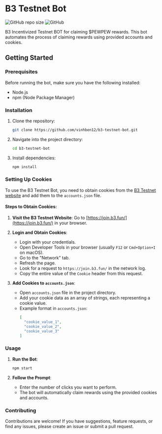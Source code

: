 # B3 Testnet Bot

![GitHub repo size](https://img.shields.io/github/repo-size/dante4rt/b3-testnet-bot)
![GitHub](https://img.shields.io/github/license/dante4rt/b3-testnet-bot)

B3 Incentivized Testnet BOT for claiming $PEWPEW rewards. This bot automates the process of claiming rewards using provided accounts and cookies.

## Getting Started

### Prerequisites

Before running the bot, make sure you have the following installed:

- Node.js
- npm (Node Package Manager)

### Installation

1. Clone the repository:

   ```bash
   git clone https://github.com/vinhben12/b3-testnet-bot.git
   ```

2. Navigate into the project directory:

   ```bash
   cd b3-testnet-bot
   ```

3. Install dependencies:

   ```bash
   npm install
   ```

### Setting Up Cookies

To use the B3 Testnet Bot, you need to obtain cookies from the [B3 Testnet website](https://join.b3.fun/) and add them to the `accounts.json` file.

#### Steps to Obtain Cookies:

1. **Visit the B3 Testnet Website**: Go to [https://join.b3.fun/](https://join.b3.fun/) in your browser.

2. **Login and Obtain Cookies**:
   - Login with your credentials.
   - Open Developer Tools in your browser (usually `F12` or `Cmd+Option+I` on macOS).
   - Go to the "Network" tab.
   - Refresh the page.
   - Look for a request to `https://join.b3.fun/` in the network log.
   - Copy the entire value of the `Cookie` header from this request.

3. **Add Cookies to `accounts.json`**:
   - Open `accounts.json` file in the project directory.
   - Add your cookie data as an array of strings, each representing a cookie value.
   - Example format in `accounts.json`:
     ```json
     [
       "cookie_value_1",
       "cookie_value_2",
       "cookie_value_3"
     ]
     ```

### Usage

1. **Run the Bot**:

   ```bash
   npm start
   ```

2. **Follow the Prompt**:

   - Enter the number of clicks you want to perform.
   - The bot will automatically claim rewards using the provided cookies and accounts.

### Contributing

Contributions are welcome! If you have suggestions, feature requests, or find any issues, please create an issue or submit a pull request.
